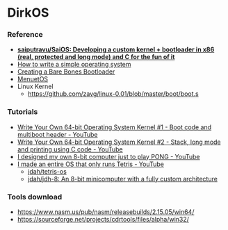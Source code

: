 DirkOS
=============
### Reference
- [**saiputravu/SaiOS: Developing a custom kernel + bootloader in x86 (real, protected and long mode) and C for the fun of it**](https://github.com/saiputravu/SaiOS)
- [How to write a simple operating system](http://mikeos.sourceforge.net/write-your-own-os.html)
- [Creating a Bare Bones Bootloader](https://www.reinterpretcast.com/creating-a-bare-bones-bootloader)
- [MenuetOS](http://menuetos.net/)
- Linux Kernel
  - https://github.com/zavg/linux-0.01/blob/master/boot/boot.s

### Tutorials
- [Write Your Own 64-bit Operating System Kernel #1 - Boot code and multiboot header - YouTube](https://www.youtube.com/watch?v=FkrpUaGThTQ)
- [Write Your Own 64-bit Operating System Kernel #2 - Stack, long mode and printing using C code - YouTube](https://www.youtube.com/watch?v=wz9CZBeXR6U)
- [I designed my own 8-bit computer just to play PONG - YouTube](https://www.youtube.com/watch?v=7A1SzIIKMho)
- [I made an entire OS that only runs Tetris - YouTube](https://www.youtube.com/watch?v=FaILnmUYS_U)
  - [jdah/tetris-os](https://github.com/jdah/tetris-os)
  - [jdah/jdh-8: An 8-bit minicomputer with a fully custom architecture](https://github.com/jdah/jdh-8)

### Tools download
- https://www.nasm.us/pub/nasm/releasebuilds/2.15.05/win64/
- https://sourceforge.net/projects/cdrtools/files/alpha/win32/

